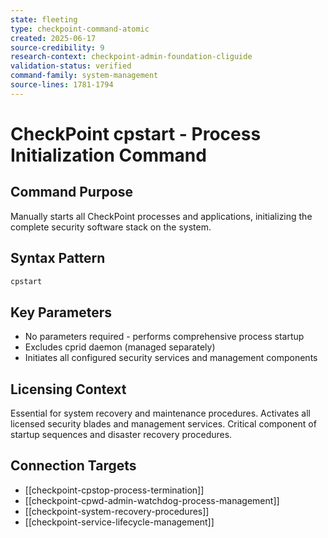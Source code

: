 ```yaml
---
state: fleeting
type: checkpoint-command-atomic
created: 2025-06-17
source-credibility: 9
research-context: checkpoint-admin-foundation-cliguide
validation-status: verified
command-family: system-management
source-lines: 1781-1794
---
```


# CheckPoint cpstart - Process Initialization Command

## Command Purpose
Manually starts all CheckPoint processes and applications, initializing the complete security software stack on the system.

## Syntax Pattern
```bash
cpstart
```

## Key Parameters
- No parameters required - performs comprehensive process startup
- Excludes cprid daemon (managed separately)
- Initiates all configured security services and management components

## Licensing Context
Essential for system recovery and maintenance procedures. Activates all licensed security blades and management services. Critical component of startup sequences and disaster recovery procedures.

## Connection Targets
- [[checkpoint-cpstop-process-termination]]
- [[checkpoint-cpwd-admin-watchdog-process-management]]
- [[checkpoint-system-recovery-procedures]]
- [[checkpoint-service-lifecycle-management]]
